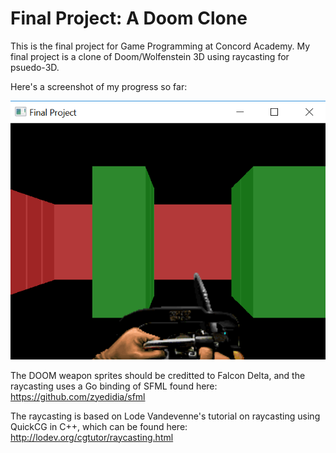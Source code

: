 # Final Project: A Doom Clone

This is the final project for Game Programming at Concord Academy. My final project is a clone of Doom/Wolfenstein 3D using raycasting for psuedo-3D. 

Here's a screenshot of my progress so far:

![Alt text](./assets/images/screenshot.png?raw=true)

The DOOM weapon sprites should be creditted to Falcon Delta,
and the raycasting uses a Go binding of SFML found
here: https://github.com/zyedidia/sfml

The raycasting is based on Lode Vandevenne's tutorial on raycasting using
QuickCG in C++, which can be found here: http://lodev.org/cgtutor/raycasting.html